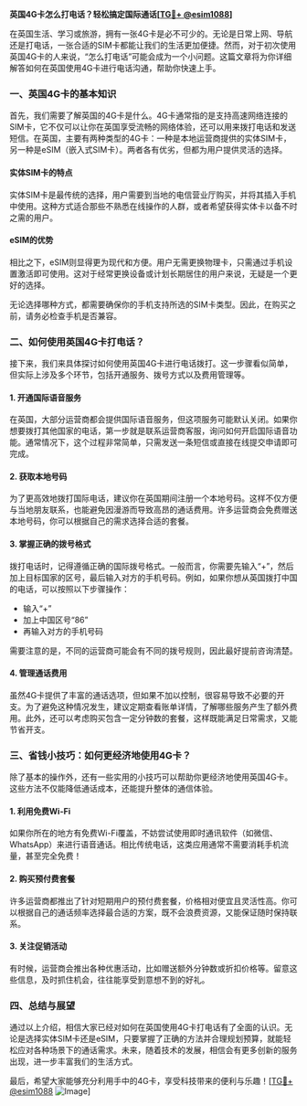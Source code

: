 **英国4G卡怎么打电话？轻松搞定国际通话[[TG💪+ @esim1088](https://t.me/s/esim1088)]**

在英国生活、学习或旅游，拥有一张4G卡是必不可少的。无论是日常上网、导航还是打电话，一张合适的SIM卡都能让我们的生活更加便捷。然而，对于初次使用英国4G卡的人来说，“怎么打电话”可能会成为一个小问题。这篇文章将为你详细解答如何在英国使用4G卡进行电话沟通，帮助你快速上手。

### 一、英国4G卡的基本知识

首先，我们需要了解英国的4G卡是什么。4G卡通常指的是支持高速网络连接的SIM卡，它不仅可以让你在英国享受流畅的网络体验，还可以用来拨打电话和发送短信。在英国，主要有两种类型的4G卡：一种是本地运营商提供的实体SIM卡，另一种是eSIM（嵌入式SIM卡）。两者各有优劣，但都为用户提供灵活的选择。

#### 实体SIM卡的特点
实体SIM卡是最传统的选择，用户需要到当地的电信营业厅购买，并将其插入手机中使用。这种方式适合那些不熟悉在线操作的人群，或者希望获得实体卡以备不时之需的用户。

#### eSIM的优势
相比之下，eSIM则显得更为现代和方便。用户无需更换物理卡，只需通过手机设置激活即可使用。这对于经常更换设备或计划长期居住的用户来说，无疑是一个更好的选择。

无论选择哪种方式，都需要确保你的手机支持所选的SIM卡类型。因此，在购买之前，请务必检查手机是否兼容。

### 二、如何使用英国4G卡打电话？

接下来，我们来具体探讨如何使用英国4G卡进行电话拨打。这一步骤看似简单，但实际上涉及多个环节，包括开通服务、拨号方式以及费用管理等。

#### 1. 开通国际语音服务
在英国，大部分运营商都会提供国际语音服务，但这项服务可能默认关闭。如果你想要拨打其他国家的电话，第一步就是联系运营商客服，询问如何开启国际语音功能。通常情况下，这个过程非常简单，只需发送一条短信或直接在线提交申请即可完成。

#### 2. 获取本地号码
为了更高效地拨打国际电话，建议你在英国期间注册一个本地号码。这样不仅方便与当地朋友联系，也能避免因漫游而导致高昂的通话费用。许多运营商会免费赠送本地号码，你可以根据自己的需求选择合适的套餐。

#### 3. 掌握正确的拨号格式
拨打电话时，记得遵循正确的国际拨号格式。一般而言，你需要先输入“+”，然后加上目标国家的区号，最后输入对方的手机号码。例如，如果你想从英国拨打中国的电话，可以按照以下步骤操作：

- 输入“+”
- 加上中国区号“86”
- 再输入对方的手机号码

需要注意的是，不同的运营商可能会有不同的拨号规则，因此最好提前咨询清楚。

#### 4. 管理通话费用
虽然4G卡提供了丰富的通话选项，但如果不加以控制，很容易导致不必要的开支。为了避免这种情况发生，建议定期查看账单详情，了解哪些服务产生了额外费用。此外，还可以考虑购买包含一定分钟数的套餐，这样既能满足日常需求，又能节省开支。

### 三、省钱小技巧：如何更经济地使用4G卡？

除了基本的操作外，还有一些实用的小技巧可以帮助你更经济地使用英国4G卡。这些方法不仅能降低通话成本，还能提升整体的通信体验。

#### 1. 利用免费Wi-Fi
如果你所在的地方有免费Wi-Fi覆盖，不妨尝试使用即时通讯软件（如微信、WhatsApp）来进行语音通话。相比传统电话，这类应用通常不需要消耗手机流量，甚至完全免费！

#### 2. 购买预付费套餐
许多运营商都推出了针对短期用户的预付费套餐，价格相对便宜且灵活性高。你可以根据自己的通话频率选择最合适的方案，既不会浪费资源，又能保证随时保持联系。

#### 3. 关注促销活动
有时候，运营商会推出各种优惠活动，比如赠送额外分钟数或折扣价格等。留意这些信息，及时抓住机会，往往能享受到意想不到的好礼。

### 四、总结与展望

通过以上介绍，相信大家已经对如何在英国使用4G卡打电话有了全面的认识。无论是选择实体SIM卡还是eSIM，只要掌握了正确的方法并合理规划预算，就能轻松应对各种场景下的通话需求。未来，随着技术的发展，相信会有更多创新的服务出现，进一步丰富我们的生活方式。

最后，希望大家能够充分利用手中的4G卡，享受科技带来的便利与乐趣！[[TG💪+ @esim1088](https://t.me/s/esim1088) ![Image](https://i.postimg.cc/4NQfJmqS/Snipaste-2025-05-13-00-14-12.png)]